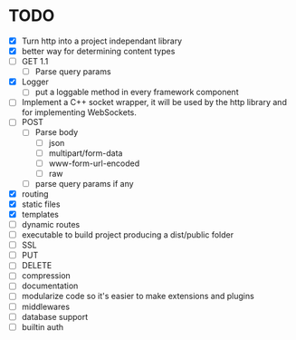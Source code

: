 # TODO
- [x] Turn http into a project independant library
- [x] better way for determining content types
- [ ] GET 1.1
  - [ ] Parse query params
- [x] Logger
  - [ ] put a loggable method in every framework component
- [ ] Implement a C++ socket wrapper, it will be used by the http library and for implementing WebSockets.
- [ ] POST
  - [ ] Parse body
    - [ ] json
    - [ ] multipart/form-data
    - [ ] www-form-url-encoded
    - [ ] raw
  - [ ] parse query params if any
- [x] routing
- [x] static files
- [x] templates
- [ ] dynamic routes
- [ ] executable to build project producing a dist/public folder
- [ ] SSL
- [ ] PUT
- [ ] DELETE
- [ ] compression
- [ ] documentation
- [ ] modularize code so it's easier to make extensions and plugins
- [ ] middlewares
- [ ] database support
- [ ] builtin auth
